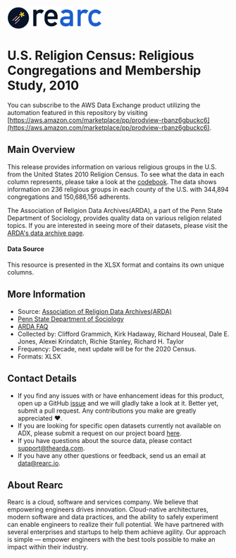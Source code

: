 <a href="https://www.rearc.io/data/">
    <img src="./rearc_logo_rgb.png" alt="Rearc Logo" title="Rearc Logo" height="52" />
</a>

# U.S. Religion Census: Religious Congregations and Membership Study, 2010

You can subscribe to the AWS Data Exchange product utilizing the automation featured in this repository by visiting [https://aws.amazon.com/marketplace/pp/prodview-rbanz6gbuckc6](https://aws.amazon.com/marketplace/pp/prodview-rbanz6gbuckc6). 

## Main Overview

This release provides information on various religious groups in the U.S. from the United States 2010 Religion Census. To see what the data in each column represents, please take a look at the [codebook](https://www.thearda.com/Archive/Files/Codebooks/RCMSCY10_CB.asp). The data shows information on 236 religious groups in each county of the U.S. with 344,894 congregations and 150,686,156 adherents.

The Association of Religion Data Archives(ARDA), a part of the Penn State Department of Sociology, provides quality data on various religion related topics. If you are interested in seeing more of their datasets, please visit the [ARDA's data archive page](https://www.thearda.com/Archive/browse.asp).

#### Data Source

This resource is presented in the XLSX format and contains its own unique columns.

## More Information
- Source: [Association of Religion Data Archives(ARDA)](https://www.thearda.com/Archive/Files/Descriptions/RCMSCY10.asp)      
- [Penn State Department of Sociology](https://sociology.la.psu.edu/)
- [ARDA FAQ](https://www.thearda.com/FAQ/#q11)
- Collected by: Clifford Grammich, Kirk Hadaway, Richard Houseal, Dale E. Jones, Alexei Krindatch, Richie Stanley, Richard H. Taylor
- Frequency: Decade, next update will be for the 2020 Census.
- Formats: XLSX

## Contact Details
- If you find any issues with or have enhancement ideas for this product, open up a GitHub [issue](https://github.com/rearc-data/arda-religious-congregations-membership-study/issues) and we will gladly take a look at it. Better yet, submit a pull request. Any contributions you make are greatly appreciated :heart:.
- If you are looking for specific open datasets currently not available on ADX, please submit a request on our project board [here]().
- If you have questions about the source data, please contact support@thearda.com.
- If you have any other questions or feedback, send us an email at data@rearc.io.

## About Rearc
Rearc is a cloud, software and services company. We believe that empowering engineers drives innovation. Cloud-native architectures, modern software and data practices, and the ability to safely experiment can enable engineers to realize their full potential. We have partnered with several enterprises and startups to help them achieve agility. Our approach is simple — empower engineers with the best tools possible to make an impact within their industry.
